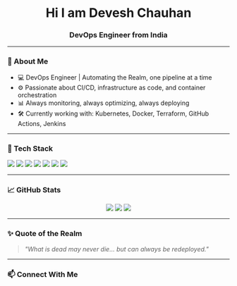 <h1 align="center">Hi I am Devesh Chauhan</h1>
<h3 align="center">DevOps Engineer from India</h3>

---

### 🧙 About Me

- 💻 DevOps Engineer | Automating the Realm, one pipeline at a time
- ⚙️ Passionate about CI/CD, infrastructure as code, and container orchestration
- 📊 Always monitoring, always optimizing, always deploying
- 🛠️ Currently working with: Kubernetes, Docker, Terraform, GitHub Actions, Jenkins

---

### 🧰 Tech Stack

<p align="left">
  <img src="https://img.shields.io/badge/Linux-FCC624?style=for-the-badge&logo=linux&logoColor=black" />
  <img src="https://img.shields.io/badge/Docker-2496ED?style=for-the-badge&logo=docker&logoColor=white" />
  <img src="https://img.shields.io/badge/Kubernetes-326ce5?style=for-the-badge&logo=kubernetes&logoColor=white" />
  <img src="https://img.shields.io/badge/Terraform-7B42BC?style=for-the-badge&logo=terraform&logoColor=white" />
  <img src="https://img.shields.io/badge/GitHub%20Actions-2088FF?style=for-the-badge&logo=github-actions&logoColor=white" />
  <img src="https://img.shields.io/badge/Jenkins-D24939?style=for-the-badge&logo=jenkins&logoColor=white" />
  <img src="https://img.shields.io/badge/YAML-000000?style=for-the-badge&logo=yaml&logoColor=white" />
</p>

---

### 📈 GitHub Stats

<p align="center">
  <img src="https://github-readme-stats.vercel.app/api?username=deveshchouhan&show_icons=true&theme=tokyonight" />
  <img src="https://img.shields.io/badge/Kubernetes-326ce5?style=for-the-badge&logo=kubernetes&logoColor=white" />
  <img src="https://github-readme-streak-stats.herokuapp.com/?user=devc007&theme=tokyonight" />
</p>

---

### ✨ Quote of the Realm

> *"What is dead may never die... but can always be redeployed."*

---

### 📫 Connect With Me

